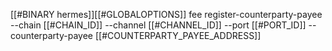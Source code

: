[[#BINARY hermes]][[#GLOBALOPTIONS]] fee register-counterparty-payee --chain [[#CHAIN_ID]] --channel [[#CHANNEL_ID]] --port [[#PORT_ID]] --counterparty-payee [[#COUNTERPARTY_PAYEE_ADDRESS]]